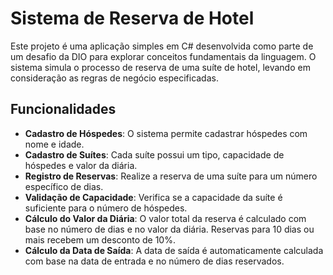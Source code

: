 # Sistema de Reserva de Hotel

Este projeto é uma aplicação simples em C# desenvolvida como parte de um desafio da DIO para explorar conceitos fundamentais da linguagem. O sistema simula o processo de reserva de uma suíte de hotel, levando em consideração as regras de negócio especificadas.

## Funcionalidades

- **Cadastro de Hóspedes**: O sistema permite cadastrar hóspedes com nome e idade.
- **Cadastro de Suítes**: Cada suíte possui um tipo, capacidade de hóspedes e valor da diária.
- **Registro de Reservas**: Realize a reserva de uma suíte para um número específico de dias.
- **Validação de Capacidade**: Verifica se a capacidade da suíte é suficiente para o número de hóspedes.
- **Cálculo do Valor da Diária**: O valor total da reserva é calculado com base no número de dias e no valor da diária. Reservas para 10 dias ou mais recebem um desconto de 10%.
- **Cálculo da Data de Saída**: A data de saída é automaticamente calculada com base na data de entrada e no número de dias reservados.
